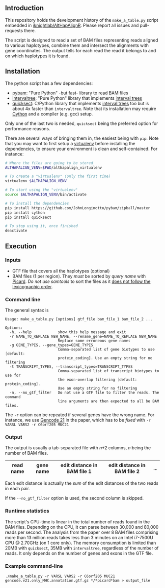 ## Introduction

This repository holds the development history of the `make_a_table.py`
script embedded in
[jknightlab/AltHapAlignR](https://github.com/jknightlab/AltHapAlignR/tree/master/inst/scripts).
Please report all issues and pull-requests there.

The script is designed to read a set of BAM files representing reads
aligned to various haplotypes, combine them and intersect the alignments
with gene coordinates. The output tells for each read the read it belongs
to and on which haplotypes it is found.

## Installation

The python script has a few dependencies:

* [pybam](https://github.com/JohnLonginotto/pybam): "Pure Python" -but
  fast- library to read BAM files
* [intervaltree](https://pypi.python.org/pypi/intervaltree): "Pure Python"
  library that implements [interval trees](https://en.wikipedia.org/wiki/Interval_tree)
* [quicksect](https://pypi.python.org/pypi/quicksect): C/Python library
  that implements [interval trees](https://en.wikipedia.org/wiki/Interval_tree)
  too but is about 4x faster than `intervaltree`. Note that its
  installation may require [Cython](https://pypi.python.org/pypi/Cython)
  and a compiler (e.g. gcc) setup.

Only one of the last two is needed, `quicksect` being the preferred
option for performance reasons.

There are several ways of bringing them in, the easiest being with `pip`.
Note that you may want to first setup a [virtualenv](https://virtualenv.pypa.io)
before installing the dependencies, to ensure your environment is clean and
self-contained. For instance:

```sh
# Where the files are going to be stored
ALTHAPALIGN_VENV=$PWD/althapalign_virtualenv

# To create a "virtualenv" (only the first time)
virtualenv $ALTHAPALIGN_VENV

# To start using the "virtualenv"
source $ALTHAPALIGN_VENV/bin/activate

# To install the dependencies
pip install https://github.com/JohnLonginotto/pybam/zipball/master
pip install cython
pip install quicksect

# To stop using it, once finished
deactivate
```


## Execution

### Inputs

* GTF file that covers all the haplotypes (optional)
* BAM files (1 per region). They *must* be sorted by *query name* with
  [Picard](http://broadinstitute.github.io/picard/). *Do not use samtools*
  to sort the files as it [does not follow the lexicographic
  order](https://github.com/samtools/hts-specs/issues/5).

### Command line

The general syntax is

```
Usage: make_a_table.py [options] gtf_file bam_file_1 bam_file_2 ...

Options:
  -h, --help            show this help message and exit
  -r NAME_TO_REPLACE NEW_NAME, --rename_gene=NAME_TO_REPLACE NEW_NAME
                        Replace some erroneous gene names
  -g GENE_TYPES, --gene_types=GENE_TYPES
                        Comma-separated list of gene biotypes to use [default:
                        protein_coding]. Use an empty string for no filtering
  -t TRANSCRIPT_TYPES, --transcript_types=TRANSCRIPT_TYPES
                        Comma-separated list of transcript biotypes to use for
                        the exon-overlap filtering [default: protein_coding].
                        Use an empty string for no filtering
  -n, --no_gtf_filter   Do not use a GTF file to filter the reads. The command
                        line arguments are then expected to all be BAM files.
```

The `-r` option can be repeated if several genes have the wrong name. For
instance, we use [Gencode
21](https://www.gencodegenes.org/releases/21.html) in the paper, which has
to be _fixed_ with `-r VARSL VARS2 -r C6orf205 MUC21`

### Output

The output is usually a tab-separated file with _n_+2 columns, _n_ being the number
of BAM files.

| read name | gene name | edit distance in BAM file 1 | edit distance in BAM file 2 | ... |
| --------- | --------- | --------------------------- | --------------------------- | --- |

Each edit distance is actually the _sum_ of the edit distances of the two
reads in each pair.

If the `--no_gtf_filter` option is used, the second column is skipped.

### Runtime statistics

The script's CPU-time is linear in the total number of reads
found in the BAM files. Depending on the CPU, it can parse between 30,000
and 80,000 reads per second. The analysis from the paper over 8 BAM files
comprising more than 13 million reads takes less than 3 minutes on an Intel i7-7500U
CPU @ 2.70GHz (on 1 core only). The memory consumption is limited than 20MB
with `quicksect`, 35MB with `intervaltree`, regardless of the number of reads.
It only depends on the number of genes and exons in the GTF file.

### Example command-line

```
./make_a_table.py -r VARSL VARS2 -r C6orf205 MUC21 gencode.v21.only_MHC.annotation.gtf.gz */*picard*bam > output_file
```
